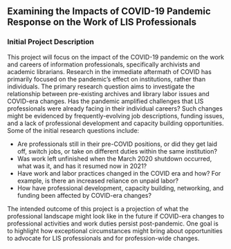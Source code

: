 ## Examining the Impacts of COVID-19 Pandemic Response on the Work of LIS Professionals 
### Initial Project Description

This project will focus on the impact of the COVID-19 pandemic on the work and careers of information professionals, specifically archivists and academic librarians. Research in the immediate aftermath of COVID has primarily focused on the pandemic’s effect on institutions, rather than individuals. The primary research question aims to investigate the relationship between pre-existing archives and library labor issues and COVID-era changes. Has the pandemic amplified challenges that LIS professionals were already facing in their individual careers? Such changes might be evidenced by frequently-evolving job descriptions, funding issues, and a lack of professional development and capacity building opportunities. Some of the initial research questions include:

- Are professionals still in their pre-COVID positions, or did they get laid off, switch jobs, or take on different duties within the same institution? 
- Was work left unfinished when the March 2020 shutdown occurred, what was it, and has it resumed now in 2021?
- Have work and labor practices changed in the COVID era and how? For example, is there an increased reliance on unpaid labor?
- How have professional development, capacity building, networking, and funding been affected by COVID-era changes?

The intended outcome of this project is a projection of what the professional landscape might look like in the future if COVID-era changes to professional activities and work duties persist post-pandemic. One goal is to highlight how exceptional circumstances might bring about opportunities to advocate for LIS professionals and for profession-wide changes. 

